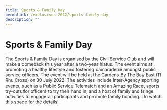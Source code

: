 ```yaml
---
title: Sports & Family Day
permalink: /exclusives-2022/sports-family-day
description: ""
---
```


# Sports & Family Day

The Sports & Family Day is organised by the Civil Service Club and will make a comeback this year after a two-year hiatus. The event aims at promoting a healthy lifestyle and fostering camaraderie amongst public service officers. The event will be held at the Gardens By The Bay East (11 Rhu Cross) on 30 July 2022. The activities include Inter-Agency sporting events, such as a Public Service Telematch and an Amazing Race, sports try-outs for officers to try their hand in, and a host of family and fringe activities to engage all participants and promote family bonding. Do watch this space for the details!